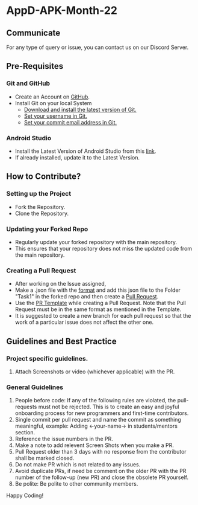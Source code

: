 # AppD-APK-Month-22

## Communicate

For any type of query or issue, you can contact us on our Discord Server.

## Pre-Requisites

### Git and GitHub
 - Create an Account on [GitHub](https://github.com/).
 - Install Git on your local System
	 - [Download and install the latest version of Git.](https://git-scm.com/downloads)
	 - [Set your username in Git.](https://help.github.com/articles/setting-your-username-in-git)
	 - [Set your commit email address in Git.](https://help.github.com/articles/setting-your-commit-email-address-in-git)

### Android Studio
 - Install the Latest Version of Android Studio from this [link](https://developer.android.com/studio).
 - If already installed, update it to the Latest Version.

## How to Contribute?

### Setting up the Project
 - Fork the Repository.
 - Clone the Repository.

### Updating your Forked Repo
 - Regularly update your forked repository with the main repository.
 - This ensures that your repository does not miss the updated code from the main repository.


### Creating a Pull Request
 - After working on the Issue assigned,
 - Make a .json file with the [format](.github/Sample_json_file.json) and add this json file to the Folder "Task1" in the forked repo and then create a [Pull Request](https://help.github.com/articles/about-pull-requests/).
 - Use the [PR Template](.github/Pull_Request_Template.md) while creating a Pull Request. Note that the Pull Request must be in the same format as mentioned in the Template.
 - It is suggested to create a new branch for each pull request so that the work of a particular issue does not affect the other one.

## Guidelines and Best Practice

### Project specific guidelines.
1. Attach Screenshots or video (whichever applicable) with the PR.

### General Guidelines
1. People before code: If any of the following rules are violated, the pull-requests must not be rejected. This is to create an easy and joyful onboarding process for new programmers and first-time contributors.
2. Single commit per pull request and name the commit as something meaningful, example: Adding <-your-name-> in students/mentors section.
3. Reference the issue numbers in the PR.
4. Make a note to add relevent Screen Shots when you make a PR.
5.  Pull Request older than 3 days with no response from the contributor shall be marked closed.
6.  Do not make PR which is not related to any issues.
7.  Avoid duplicate PRs, if need be comment on the older PR with the PR number of the follow-up (new PR) and close the obsolete PR yourself.
8.  Be polite: Be polite to other community members.

Happy Coding!

